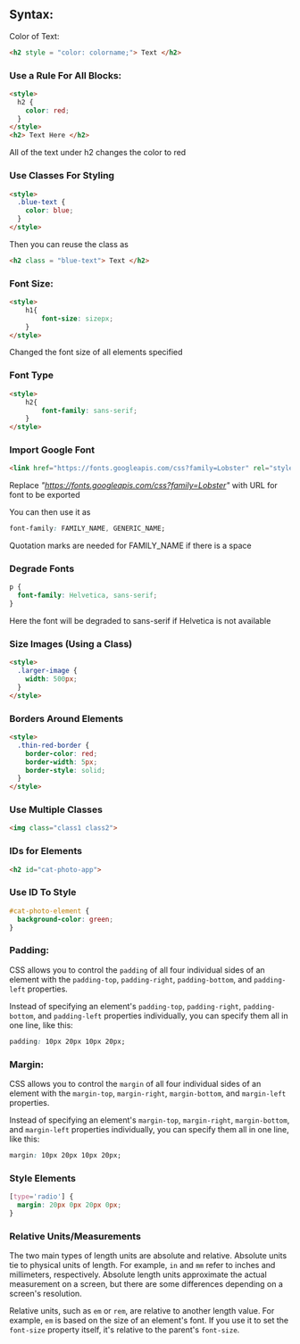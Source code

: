 ## Syntax:

Color of Text:

```HTML
<h2 style = "color: colorname;"> Text </h2>
```

### Use a Rule For All Blocks:

```html
<style>
  h2 {
    color: red;
  }
</style>
<h2> Text Here </h2>
```
All of the text under h2 changes the color to red

### Use Classes For Styling
```html
<style>
  .blue-text {
    color: blue;
  }
</style>
```
 Then you can reuse the class as
 ```HTML
<h2 class = "blue-text"> Text </h2>
 ```

### Font Size:
```HTML
<style>
	h1{
		font-size: sizepx;
	}
</style>
```
Changed the font size of all elements specified

### Font Type
```HTML
<style>
	h2{
		font-family: sans-serif;
	}
</style>
```

### Import Google Font
```HTML
<link href="https://fonts.googleapis.com/css?family=Lobster" rel="stylesheet" type="text/css">
```
Replace *"https://fonts.googleapis.com/css?family=Lobster"* with URL for font to be exported

You can then use it as 

```css
font-family: FAMILY_NAME, GENERIC_NAME;
```
Quotation marks are needed for FAMILY_NAME if there is a space

### Degrade Fonts
```css
p {
  font-family: Helvetica, sans-serif;
}
```
Here the font will be degraded to sans-serif if Helvetica is not available

### Size Images (Using a Class)
```html
<style>
  .larger-image {
    width: 500px;
  }
</style>
```

### Borders Around Elements
```html
<style>
  .thin-red-border {
    border-color: red;
    border-width: 5px;
    border-style: solid;
  }
</style>
```

### Use Multiple Classes
```html
<img class="class1 class2">
```


### IDs for Elements
```html
<h2 id="cat-photo-app">
```

### Use ID To Style
```css
#cat-photo-element {
  background-color: green;
}
```

### Padding:
CSS allows you to control the `padding` of all four individual sides of an element with the `padding-top`, `padding-right`, `padding-bottom`, and `padding-left` properties.

Instead of specifying an element's `padding-top`, `padding-right`, `padding-bottom`, and `padding-left` properties individually, you can specify them all in one line, like this:

```css
padding: 10px 20px 10px 20px;
```


### Margin:
CSS allows you to control the `margin` of all four individual sides of an element with the `margin-top`, `margin-right`, `margin-bottom`, and `margin-left` properties.

Instead of specifying an element's `margin-top`, `margin-right`, `margin-bottom`, and `margin-left` properties individually, you can specify them all in one line, like this:

```css
margin: 10px 20px 10px 20px;
```

### Style Elements
```css
[type='radio'] {
  margin: 20px 0px 20px 0px;
}
```

### Relative Units/Measurements
The two main types of length units are absolute and relative. Absolute units tie to physical units of length. For example, `in` and `mm` refer to inches and millimeters, respectively. Absolute length units approximate the actual measurement on a screen, but there are some differences depending on a screen's resolution.

Relative units, such as `em` or `rem`, are relative to another length value. For example, `em` is based on the size of an element's font. If you use it to set the `font-size` property itself, it's relative to the parent's `font-size`.

